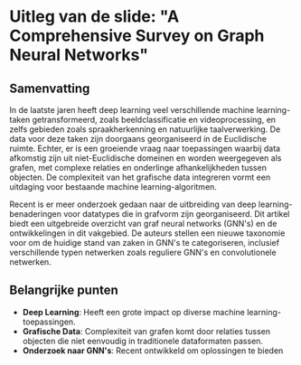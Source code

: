 # Uitleg van de slide: "A Comprehensive Survey on Graph Neural Networks"

## Samenvatting

In de laatste jaren heeft deep learning veel verschillende machine learning-taken getransformeerd, zoals beeldclassificatie en videoprocessing, en zelfs gebieden zoals spraakherkenning en natuurlijke taalverwerking. De data voor deze taken zijn doorgaans georganiseerd in de Euclidische ruimte. Echter, er is een groeiende vraag naar toepassingen waarbij data afkomstig zijn uit niet-Euclidische domeinen en worden weergegeven als grafen, met complexe relaties en onderlinge afhankelijkheden tussen objecten. De complexiteit van het grafische data integreren vormt een uitdaging voor bestaande machine learning-algoritmen.

Recent is er meer onderzoek gedaan naar de uitbreiding van deep learning-benaderingen voor datatypes die in grafvorm zijn georganiseerd. Dit artikel biedt een uitgebreide overzicht van graf neural networks (GNN's) en de ontwikkelingen in dit vakgebied. De auteurs stellen een nieuwe taxonomie voor om de huidige stand van zaken in GNN's te categoriseren, inclusief verschillende typen netwerken zoals reguliere GNN's en convolutionele netwerken.

## Belangrijke punten

- **Deep Learning**: Heeft een grote impact op diverse machine learning-toepassingen.
- **Grafische Data**: Complexiteit van grafen komt door relaties tussen objecten die niet eenvoudig in traditionele dataformaten passen.
- **Onderzoek naar GNN's**: Recent ontwikkeld om oplossingen te bieden